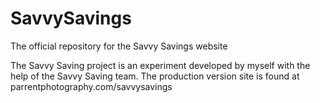 # SavvySavings
The official repository for the Savvy Savings website

The Savvy Saving project is an experiment developed by myself with the help of the Savvy Saving team. The production version site is found at parrentphotography.com/savvysavings
